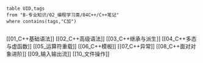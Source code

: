 
```dataview

table UID,tags
from "B-专业知识/02_编程学习类/04C++/C++笔记"
where contains(tags,"C加")


```



[[01_C++基础语法]]
[[02_C++高级语法]]
[[03_C++继承与派生]]
[[04_C++多态与虚函数]]
[[05_运算符重载]]
[[06_C++模板]]
[[07_C++异常]]
[[08_C++面对对象进阶]]
[[09_输入输出流]]
[[10_文件操作]]





